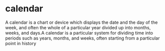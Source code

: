 # calendar
A calendar is a chart or device which displays the date and the day of the week, and often the whole of a particular year divided up into months, weeks, and days.A calendar is a particular system for dividing time into periods such as years, months, and weeks, often starting from a particular point in history
